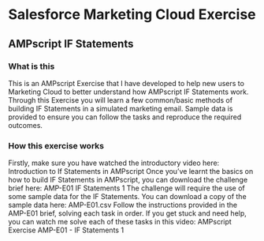 # Salesforce Marketing Cloud Exercise
## AMPscript IF Statements

### What is this
This is an AMPscript Exercise that I have developed to help new users to Marketing Cloud to better understand how AMPscript IF Statements work.
Through this Exercise you will learn a few common/basic methods of building IF Statements in a simulated marketing email.
Sample data is provided to ensure you can follow the tasks and reproduce the required outcomes.

### How this exercise works
Firstly, make sure you have watched the introductory video here: Introduction to If Statements in AMPscript
Once you’ve learnt the basics on how to build IF Statements in AMPscript, you can download the challenge brief here: AMP-E01 IF Statements 1
The challenge will require the use of some sample data for the IF Statements. You can download a copy of the sample data here: AMP-E01.csv
Follow the instructions provided in the AMP-E01 brief, solving each task in order.
If you get stuck and need help, you can watch me solve each of these tasks in this video: AMPscript Exercise AMP-E01 - IF Statements 1

